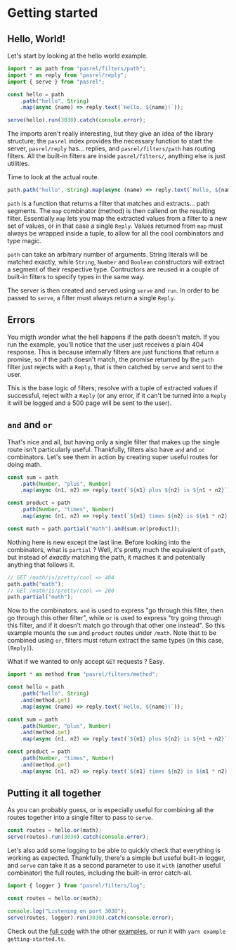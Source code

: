 # Getting started

## Hello, World!

Let's start by looking at the hello world example.

```ts
import * as path from "pasrel/filters/path";
import * as reply from "pasrel/reply";
import { serve } from "pasrel";

const hello = path
    .path("hello", String)
    .map(async (name) => reply.text(`Hello, ${name}!`));

serve(hello).run(3030).catch(console.error);
```

The imports aren't really interesting, but they give an idea of the library structure; the `pasrel` index provides the necessary function to start the server, `pasrel/reply` has... replies, and `pasrel/filters/path` has routing filters. All the built-in filters are inside `pasrel/filters/`, anything else is just utilities.

Time to look at the actual route.

```ts
path.path("hello", String).map(async (name) => reply.text(`Hello, ${name}!`));
```

`path` is a function that returns a filter that matches and extracts... path segments. The `map` combinator (method) is then callend on the resulting filter. Essentially `map` lets you map the extracted values from a filter to a new set of values, or in that case a single `Reply`. Values returned from `map` must always be wrapped inside a tuple, to allow for all the cool combinators and type magic.

`path` can take an arbitrary number of arguments. String literals will be matched exactly, while `String`, `Number` and `Boolean` constructors will extract a segment of their respective type. Contructors are reused in a couple of built-in filters to specify types in the same way.

The server is then created and served using `serve` and `run`. In order to be passed to `serve`, a filter must always return a single `Reply`.

## Errors

You migth wonder what the hell happens if the path doesn't match. If you run the example, you'll notice that the user just receives a plain 404 response. This is because internally filters are just functions that return a promise, so if the path doesn't match, the promise returned by the `path` filter just rejects with a `Reply`, that is then catched by `serve` and sent to the user.

This is the base logic of filters; resolve with a tuple of extracted values if successful, reject with a `Reply` (or any error, if it can't be turned into a `Reply` it will be logged and a 500 page will be sent to the user).

## `and` and `or`

That's nice and all, but having only a single filter that makes up the single route isn't particularly useful. Thankfully, filters also have `and` and `or` combinators. Let's see them in action by creating super useful routes for doing math.

```ts
const sum = path
    .path(Number, "plus", Number)
    .map(async (n1, n2) => reply.text(`${n1} plus ${n2} is ${n1 + n2}`));

const product = path
    .path(Number, "times", Number)
    .map(async (n1, n2) => reply.text(`${n1} times ${n2} is ${n1 * n2}`));

const math = path.partial("math").and(sum.or(product));
```

Nothing here is new except the last line. Before looking into the combinators, what is `partial` ? Well, it's pretty much the equivalent of `path`, but instead of _exactly_ matching the path, it maches it and potentially anything that follows it.

```ts
// GET /math/is/pretty/cool => 404
path.path("math");
// GET /math/is/pretty/cool => 200
path.partial("math");
```

Now to the combinators. `and` is used to express "go through this filter, then go through this other filter", while `or` is used to express "try going through this filter, and if it doesn't match go through that other one instead". So this example mounts the `sum` and `product` routes under `/math`. Note that to be combined using `or`, filters must return extract the same types (in this case, `[Reply]`).

What if we wanted to only accept `GET` requests ? Easy.

```ts
import * as method from "pasrel/filters/method";

const hello = path
    .path("hello", String)
    .and(method.get)
    .map(async (name) => reply.text(`Hello, ${name}!`));

const sum = path
    .path(Number, "plus", Number)
    .and(method.get)
    .map(async (n1, n2) => reply.text(`${n1} plus ${n2} is ${n1 + n2}`));

const product = path
    .path(Number, "times", Number)
    .and(method.get)
    .map(async (n1, n2) => reply.text(`${n1} times ${n2} is ${n1 * n2}`));
```

## Putting it all together

As you can probably guess, or is especially useful for combining all the routes together into a single filter to pass to `serve`.

```ts
const routes = hello.or(math);
serve(routes).run(3030).catch(console.error);
```

Let's also add some logging to be able to quickly check that everything is working as expected. Thankfully, there's a simple but useful built-in logger, and `serve` can take it as a second parameter to use it `with` (another useful combinator) the full routes, including the built-in error catch-all.

```ts
import { logger } from "pasrel/filters/log";

const routes = hello.or(math);

console.log("Listening on port 3030");
serve(routes, logger).run(3030).catch(console.error);
```

Check out the [full code](./examples/getting-started.ts) with the other [examples](./examples/), or run it with `yarn example getting-started.ts`.
